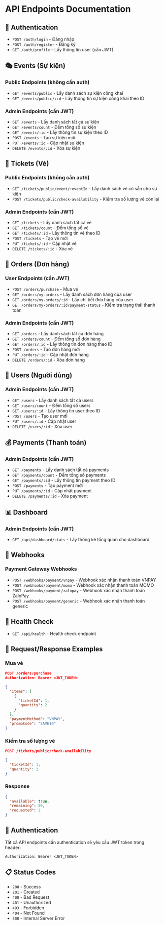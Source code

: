 # API Endpoints Documentation

## 🔐 Authentication
- `POST /auth/login` - Đăng nhập
- `POST /auth/register` - Đăng ký
- `GET /auth/profile` - Lấy thông tin user (cần JWT)

## 🎭 Events (Sự kiện)

### Public Endpoints (không cần auth)
- `GET /events/public` - Lấy danh sách sự kiện công khai
- `GET /events/public/:id` - Lấy thông tin sự kiện công khai theo ID

### Admin Endpoints (cần JWT)
- `GET /events` - Lấy danh sách tất cả sự kiện
- `GET /events/count` - Đếm tổng số sự kiện
- `GET /events/:id` - Lấy thông tin sự kiện theo ID
- `POST /events` - Tạo sự kiện mới
- `PUT /events/:id` - Cập nhật sự kiện
- `DELETE /events/:id` - Xóa sự kiện

## 🎫 Tickets (Vé)

### Public Endpoints (không cần auth)
- `GET /tickets/public/event/:eventId` - Lấy danh sách vé có sẵn cho sự kiện
- `POST /tickets/public/check-availability` - Kiểm tra số lượng vé còn lại

### Admin Endpoints (cần JWT)
- `GET /tickets` - Lấy danh sách tất cả vé
- `GET /tickets/count` - Đếm tổng số vé
- `GET /tickets/:id` - Lấy thông tin vé theo ID
- `POST /tickets` - Tạo vé mới
- `PUT /tickets/:id` - Cập nhật vé
- `DELETE /tickets/:id` - Xóa vé

## 🛒 Orders (Đơn hàng)

### User Endpoints (cần JWT)
- `POST /orders/purchase` - Mua vé
- `GET /orders/my-orders` - Lấy danh sách đơn hàng của user
- `GET /orders/my-orders/:id` - Lấy chi tiết đơn hàng của user
- `GET /orders/my-orders/:id/payment-status` - Kiểm tra trạng thái thanh toán

### Admin Endpoints (cần JWT)
- `GET /orders` - Lấy danh sách tất cả đơn hàng
- `GET /orders/count` - Đếm tổng số đơn hàng
- `GET /orders/:id` - Lấy thông tin đơn hàng theo ID
- `POST /orders` - Tạo đơn hàng mới
- `PUT /orders/:id` - Cập nhật đơn hàng
- `DELETE /orders/:id` - Xóa đơn hàng

## 👥 Users (Người dùng)

### Admin Endpoints (cần JWT)
- `GET /users` - Lấy danh sách tất cả users
- `GET /users/count` - Đếm tổng số users
- `GET /users/:id` - Lấy thông tin user theo ID
- `POST /users` - Tạo user mới
- `PUT /users/:id` - Cập nhật user
- `DELETE /users/:id` - Xóa user

## 💰 Payments (Thanh toán)

### Admin Endpoints (cần JWT)
- `GET /payments` - Lấy danh sách tất cả payments
- `GET /payments/count` - Đếm tổng số payments
- `GET /payments/:id` - Lấy thông tin payment theo ID
- `POST /payments` - Tạo payment mới
- `PUT /payments/:id` - Cập nhật payment
- `DELETE /payments/:id` - Xóa payment

## 📊 Dashboard

### Admin Endpoints (cần JWT)
- `GET /api/dashboard/stats` - Lấy thống kê tổng quan cho dashboard

## 🔗 Webhooks

### Payment Gateway Webhooks
- `POST /webhooks/payment/vnpay` - Webhook xác nhận thanh toán VNPAY
- `POST /webhooks/payment/momo` - Webhook xác nhận thanh toán MOMO
- `POST /webhooks/payment/zalopay` - Webhook xác nhận thanh toán ZaloPay
- `POST /webhooks/payment/generic` - Webhook xác nhận thanh toán generic

## 🏥 Health Check
- `GET /api/health` - Health check endpoint

## 📝 Request/Response Examples

### Mua vé
```json
POST /orders/purchase
Authorization: Bearer <JWT_TOKEN>

{
  "items": [
    {
      "ticketId": 1,
      "quantity": 2
    }
  ],
  "paymentMethod": "VNPAY",
  "promoCode": "SAVE10"
}
```

### Kiểm tra số lượng vé
```json
POST /tickets/public/check-availability

{
  "ticketId": 1,
  "quantity": 2
}
```

### Response
```json
{
  "available": true,
  "remaining": 50,
  "requested": 2
}
```

## 🔑 Authentication

Tất cả API endpoints cần authentication sẽ yêu cầu JWT token trong header:
```
Authorization: Bearer <JWT_TOKEN>
```

## 📋 Status Codes

- `200` - Success
- `201` - Created
- `400` - Bad Request
- `401` - Unauthorized
- `403` - Forbidden
- `404` - Not Found
- `500` - Internal Server Error 